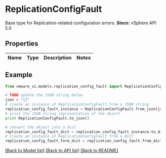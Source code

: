 # ReplicationConfigFault

Base type for Replication-related configuration errors.  ***Since:*** vSphere API 5.0 

## Properties
Name | Type | Description | Notes
------------ | ------------- | ------------- | -------------

## Example

```python
from vmware_vi.models.replication_config_fault import ReplicationConfigFault

# TODO update the JSON string below
json = "{}"
# create an instance of ReplicationConfigFault from a JSON string
replication_config_fault_instance = ReplicationConfigFault.from_json(json)
# print the JSON string representation of the object
print ReplicationConfigFault.to_json()

# convert the object into a dict
replication_config_fault_dict = replication_config_fault_instance.to_dict()
# create an instance of ReplicationConfigFault from a dict
replication_config_fault_form_dict = replication_config_fault.from_dict(replication_config_fault_dict)
```
[[Back to Model list]](../README.md#documentation-for-models) [[Back to API list]](../README.md#documentation-for-api-endpoints) [[Back to README]](../README.md)


